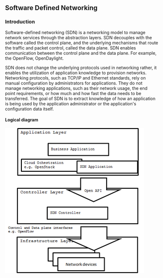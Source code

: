 ## Software Defined Networking

### Introduction

Software-defined networking (SDN) is a networking model to manage network services through the abstraction layers. SDN decouples with the software called the control plane, and the underlying mechanisms that route the traffic and packet control, called the data plane. SDN enables communication between the control plane and the data plane. For example, the OpenFlow, OpenDaylight.

SDN does not change the underlying protocols used in networking rather, it enables the utilization of application knowledge to provision networks. Networking protocols, such as TCP/IP and Ethernet standards, rely on manual configuration by administrators for applications. They do not manage networking applications, such as their network usage, the end point requirements, or how much and how fast the data needs to be transferred. The goal of SDN is to extract knowledge of how an application is being used by the application administrator or the application's configuration data itself.


#### Logical diagram

![SDN layers](https://github.com/bysnupy/memos/blob/master/Concepts/images/cpt__sdn_diagram1.png)
